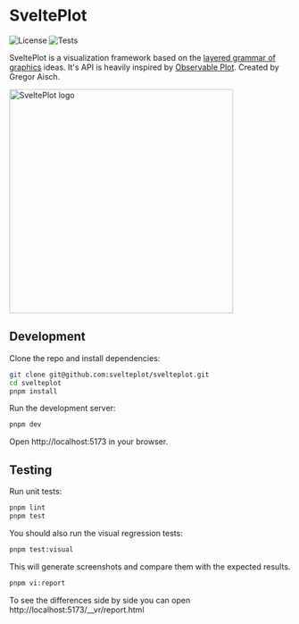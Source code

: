 # SveltePlot

![License](https://img.shields.io/npm/l/svelteplot.svg) ![Tests](https://github.com/svelteplot/svelteplot/actions/workflows/test.yml/badge.svg)

SveltePlot is a visualization framework based on the [layered grammar of graphics](https://vita.had.co.nz/papers/layered-grammar.html) ideas. It's API is heavily inspired by [Observable Plot](https://github.com/observablehq/plot). Created by Gregor Aisch.

<img src="static/logo.png" alt="SveltePlot logo" width="401" />

## Development

Clone the repo and install dependencies:

```bash
git clone git@github.com:svelteplot/svelteplot.git
cd svelteplot
pnpm install
```

Run the development server:

```bash
pnpm dev
```

Open http://localhost:5173 in your browser.

## Testing

Run unit tests:

```bash
pnpm lint
pnpm test
```

You should also run the visual regression tests:

```bash
pnpm test:visual
```

This will generate screenshots and compare them with the expected results.

```bash
pnpm vi:report
```

To see the differences side by side you can open http://localhost:5173/\_\_vr/report.html
